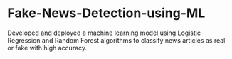 # Fake-News-Detection-using-ML
 Developed and deployed a machine learning model using Logistic Regression and Random Forest algorithms to classify news articles as real or fake with high accuracy.
